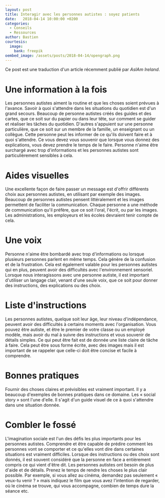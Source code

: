 ```yaml
---
layout: post
title: Interagir avec les personnes autistes : soyez patients
date:   2018-04-14 10:00:00 +0200
categories:
  - Conseils
  - Ressources
author: Bastien
courtesis:
  image:
    bank: freepik
oembed_image: /assets/posts/2018-04-14/opengraph.png
---
```


Ce post est une traduction d'un article récemment publié par *AsIAm Ireland*.


# Une information à la fois

Les personnes autistes aiment la routine et que les choses soient prévues à l'avance.
Savoir à quoi s'attendre dans les situations du quotidien est d'un grand secours.
Beaucoup de personne autistes créés des guides et des cartes, que ce soit sur du papier 
ou dans leur tête, sur comment se guider et réaliser les tâches du quotidien.
D'autres s'appuient sur une personne particulière, que ce soit sur un membre de la 
famille, un enseignant ou un collègue. Cette personne peut les informer de ce qu'ils 
doivent faire et à quoi s'attendre.
Ce vous devez vous souvenir que lorsque vous donnez des explications, vous devez 
prendre le temps de le faire. Personne n'aime être surchargé avec trop d'informations 
et les personnes autistes sont particulièrement sensibles à cela.

# Aides visuelles

Une excellente façon de faire passer un message est d'offrir différents choix aux 
personnes autistes, en utilisant par exemple des images.
Beaucoup de personnes autistes pensent littéralement et les images permettent de 
faciliter la communication.
Chaque personne a une méthode de communication qu'il préfère, que ce soit l'oral, 
l'écrit, ou par les images. Les administrations, les employeurs et les écoles devraient 
tenir compte de cela.

# Une voix

Personne n'aime être bombardé avec trop d'informations ou lorsque 
plusieurs 
personnes parlent en même temps. Cela génère de la confusion et de la frustration.
Cela est également valable pour les personnes autistes qui en plus, peuvent avoir des 
difficultés avec l'environnement sensoriel. Lorsque nous interagissons avec une 
personne autiste, il est important d'utiliser un langage clair, venant d'une seule 
voix, que ce soit pour donner des instructions, des explications ou des choix.

# Liste d'instructions

Les personnes autistes, quelque soit leur âge, leur niveau d'indépendance, peuvent 
avoir des difficultés à certains moments avec l'organisation. Vous pouvez être autiste, 
et être le premier de votre classe ou un employé modèle, mais avoir du mal à suivre des 
instructions et vous souvenir de détails simples. Ce qui peut être fait est de donnée 
une liste claire de tâche à faire. Cela peut être sous forme écrite, avec des images 
mais il est important de se rappeler que celle-ci doit être concise et facile à 
comprendre.

# Bonnes pratiques

Fournir des choses claires et prévisibles est vraiment important. Il y a beaucoup 
d'exemples de bonnes pratiques dans ce domaine. Les « social story » sont l'une d'elle. 
Il s'agit d'un guide visuel de ce à quoi s'attendre dans une situation donnée. 

# Combler le fossé

L'imagination sociale est l'un des défis les plus importants 
pour les personnes autistes. Comprendre et être capable de 
prédire comment les personnes vont se comporter et ce 
qu'elles vont dire dans certaines situations est vraiment 
difficiles.
Lorsque des instructions ou des choix sont donnés, il est 
souvent considéré que la personne en face a entièrement 
compris ce qui vient d'être dit. Les personnes autistes ont 
besoin de plus d'aide et de détails. Prenez le temps de 
rendre les choses le plus clair possible.
Par exemple, si vous allez au cinéma, demandez pas seulement
« veux-tu venir ? » mais indiquez le film que vous avez 
l'intention de regarder, où le cinéma se trouve, qui vous 
accompagne, combien de temps dure la séance etc.
